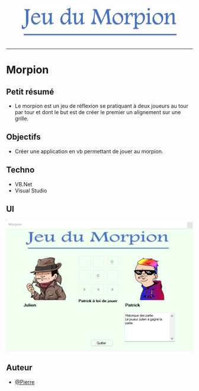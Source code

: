 <h1 align="center">
  <img src="./Assets/header.png" alt="Morpion" />
</h1>

---

# Morpion

## Petit résumé
- Le morpion est un jeu de réflexion se pratiquant à deux joueurs au tour par tour et dont le but est de créer le premier un alignement sur une grille.

## Objectifs
- Créer une application en vb permettant de jouer au morpion.

## Techno
- VB.Net
- Visual Studio

## UI
<img src="./Assets/demo.png" alt="Morpion" />

## Auteur
- [@Pierre](https://github.com/Pierre-Portfolio)